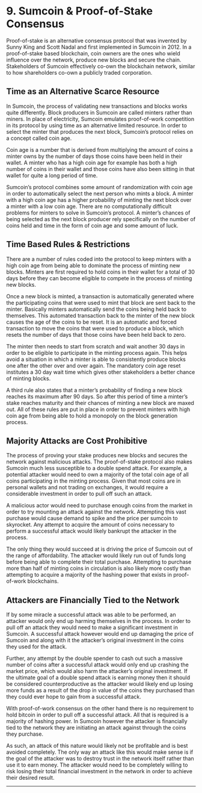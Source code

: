 # 9. Sumcoin & Proof-of-Stake Consensus

Proof-of-stake is an alternative consensus protocol that was invented by Sunny King and Scott Nadal and first implemented in Sumcoin in 2012. In a proof-of-stake based blockchain, coin owners are the ones who wield influence over the network, produce new blocks and secure the chain. Stakeholders of Sumcoin effectively co-own the blockchain network, similar to how shareholders co-own a publicly traded corporation.

## Time as an Alternative Scarce Resource

In Sumcoin, the process of validating new transactions and blocks works quite differently. Block producers in Sumcoin are called minters rather than miners. In place of electricity, Sumcoin emulates proof-of-work competition in its protocol by using time as an alternative limited resource. In order to select the minter that produces the next block, Sumcoin’s protocol relies on a concept called coin age.

Coin age is a number that is derived from multiplying the amount of coins a minter owns by the number of days those coins have been held in their wallet. A minter who has a high coin age for example has both a high number of coins in their wallet and those coins have also been sitting in that wallet for quite a long period of time.

Sumcoin’s protocol combines some amount of randomization with coin age in order to automatically select the next person who mints a block. A minter with a high coin age has a higher probability of minting the next block over a minter with a low coin age. There are no computationally difficult problems for minters to solve in Sumcoin’s protocol. A minter’s chances of being selected as the next block producer rely specifically on the number of coins held and time in the form of coin age and some amount of luck.

## Time Based Rules & Restrictions

There are a number of rules coded into the protocol to keep minters with a high coin age from being able to dominate the process of minting new blocks. Minters are first required to hold coins in their wallet for a total of 30 days before they can become eligible to compete in the process of minting new blocks.

Once a new block is minted, a transaction is automatically generated where the participating coins that were used to mint that block are sent back to the minter. Basically minters automatically send the coins being held back to themselves. This automated transaction back to the minter of the new block causes the age of the coins to be reset. It is an automatic and forced transaction to move the coins that were used to produce a block, which resets the number of days that those coins have been held back to zero.

The minter then needs to start from scratch and wait another 30 days in order to be eligible to participate in the minting process again. This helps avoid a situation in which a minter is able to consistently produce blocks one after the other over and over again. The mandatory coin age reset institutes a 30 day wait time which gives other stakeholders a better chance of minting blocks.

A third rule also states that a minter’s probability of finding a new block reaches its maximum after 90 days. So after this period of time a minter’s stake reaches maturity and their chances of minting a new block are maxed out. All of these rules are put in place in order to prevent minters with high coin age from being able to hold a monopoly on the block generation process.

## Majority Attacks are Cost Prohibitive

The process of proving your stake produces new blocks and secures the network against malicious attacks. The proof-of-stake protocol also makes Sumcoin much less susceptible to a double spend attack. For example, a potential attacker would need to own a majority of the total coin age of all coins participating in the minting process. Given that most coins are in personal wallets and not trading on exchanges, it would require a considerable investment in order to pull off such an attack.

A malicious actor would need to purchase enough coins from the market in order to try mounting an attack against the network. Attempting this vast purchase would cause demand to spike and the price per sumcoin to skyrocket. Any attempt to acquire the amount of coins necessary to perform a successful attack would likely bankrupt the attacker in the process.

The only thing they would succeed at is driving the price of Sumcoin out of the range of affordability. The attacker would likely run out of funds long before being able to complete their total purchase. Attempting to purchase more than half of minting coins in circulation is also likely more costly than attempting to acquire a majority of the hashing power that exists in proof-of-work blockchains.

## Attackers are Financially Tied to the Network

If by some miracle a successful attack was able to be performed, an attacker would only end up harming themselves in the process. In order to pull off an attack they would need to make a significant investment in Sumcoin. A successful attack however would end up damaging the price of Sumcoin and along with it the attacker’s original investment in the coins they used for the attack.

Further, any attempt by the double spender to cash out such a massive number of coins after a successful attack would only end up crashing the market price, which would also harm the attacker’s original investment. If the ultimate goal of a double spend attack is earning money then it should be considered counterproductive as the attacker would likely end up losing more funds as a result of the drop in value of the coins they purchased than they could ever hope to gain from a successful attack.

With proof-of-work consensus on the other hand there is no requirement to hold bitcoin in order to pull off a successful attack. All that is required is a majority of hashing power. In Sumcoin however the attacker is financially tied to the network they are initiating an attack against through the coins they purchase.

As such, an attack of this nature would likely not be profitable and is best avoided completely. The only way an attack like this would make sense is if the goal of the attacker was to destroy trust in the network itself rather than use it to earn money. The attacker would need to be completely willing to risk losing their total financial investment in the network in order to achieve their desired result.

---
